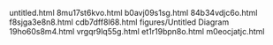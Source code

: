 untitled.html
8mu17st6kvo.html
b0avj09s1sg.html
84b34vdjc6o.html
f8sjga3e8n8.html
cdb7dff8l68.html
figures/Untitled Diagram
19ho60s8m4.html
vrgqr9lq55g.html
et1r19bpn8o.html
m0eocjatjc.html